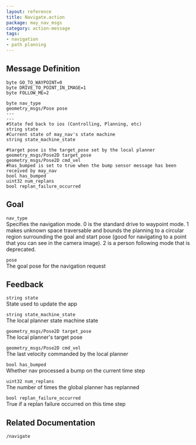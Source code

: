 ```yaml
---
layout: reference
title: Navigate.action
package: may_nav_msgs
category: action-message
tags: 
- navigation
- path planning
---
```


## Message Definition
```
byte GO_TO_WAYPOINT=0
byte DRIVE_TO_POINT_IN_IMAGE=1
byte FOLLOW_ME=2

byte nav_type
geometry_msgs/Pose pose
---
---
#State fed back to ios (Controlling, Planning, etc)
string state
#Current state of may_nav's state machine
string state_machine_state

#target pose is the target_pose set by the local planner
geometry_msgs/Pose2D target_pose
geometry_msgs/Pose2D cmd_vel
#has_bumped is set to true when the bump sensor message has been received by may_nav
bool has_bumped
uint32 num_replans
bool replan_failure_occurred
```

## Goal
`nav_type`  
Specifies the navigation mode. 0 is the standard drive to waypoint mode. 1 makes unknown space traversable and bounds the planning to a circular region surrounding the goal and start pose (good for navigating to a point that you can see in the camera image). 2 is a person following mode that is deprecated.  

`pose`  
The goal pose for the navigation request  

## Feedback

`string state`  
State used to update the app  

`string state_machine_state`  
The local planner state machine state  

`geometry_msgs/Pose2D target_pose`  
The local planner's target pose  

`geometry_msgs/Pose2D cmd_vel`  
The last velocity commanded by the local planner  

`bool has_bumped`  
Whether nav processed a bump on the current time step  

`uint32 num_replans`  
The number of times the global planner has replanned  

`bool replan_failure_occurred`  
True if a replan failure occurred on this time step  

## Related Documentation
``/navigate``  



